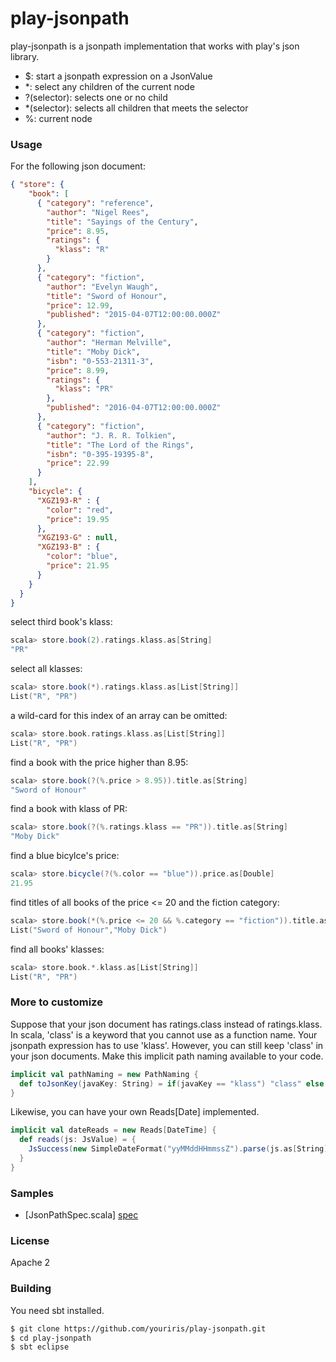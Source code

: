 # play-jsonpath

play-jsonpath is a jsonpath implementation that works with play's json library.

  - $: start a jsonpath expression on a JsonValue
  - *: select any children of the current node
  - ?(selector): selects one or no child
  - *(selector): selects all children that meets the selector
  - %: current node
  
### Usage
For the following json document:
```json
{ "store": {
    "book": [
      { "category": "reference",
        "author": "Nigel Rees",
        "title": "Sayings of the Century",
        "price": 8.95,
        "ratings": {
          "klass": "R"
        }
      },
      { "category": "fiction",
        "author": "Evelyn Waugh",
        "title": "Sword of Honour",
        "price": 12.99,
        "published": "2015-04-07T12:00:00.000Z"
      },
      { "category": "fiction",
        "author": "Herman Melville",
        "title": "Moby Dick",
        "isbn": "0-553-21311-3",
        "price": 8.99,
        "ratings": {
          "klass": "PR"
        },
        "published": "2016-04-07T12:00:00.000Z"                
      },
      { "category": "fiction",
        "author": "J. R. R. Tolkien",
        "title": "The Lord of the Rings",
        "isbn": "0-395-19395-8",
        "price": 22.99
      }
    ],
    "bicycle": {
      "XGZ193-R" : {
        "color": "red",
        "price": 19.95
      },
      "XGZ193-G" : null,
      "XGZ193-B" : {
        "color": "blue",
        "price": 21.95
      }
    }
  }
}
```
select third book's klass:
```scala
scala> store.book(2).ratings.klass.as[String]
"PR"
```
select all klasses:
```scala
scala> store.book(*).ratings.klass.as[List[String]]
List("R", "PR")
```
a wild-card for this index of an array can be omitted:
```scala
scala> store.book.ratings.klass.as[List[String]]
List("R", "PR")
```
find a book with the price higher than 8.95:
```scala
scala> store.book(?(%.price > 8.95)).title.as[String]
"Sword of Honour"
```
find a book with klass of PR:
```scala
scala> store.book(?(%.ratings.klass == "PR")).title.as[String]
"Moby Dick"
```
find a blue bicylce's price:
```scala
scala> store.bicycle(?(%.color == "blue")).price.as[Double]
21.95
```
find titles of all books of the price <= 20 and the fiction category:
```scala
scala> store.book(*(%.price <= 20 && %.category == "fiction")).title.as[List[String]]
List("Sword of Honour","Moby Dick")
```
find all books' klasses:
```scala
scala> store.book.*.klass.as[List[String]]
List("R", "PR")
```

### More to customize
Suppose that your json document has ratings.class instead of ratings.klass. In scala, 'class' is a keyword that
you cannot use as a function name. Your jsonpath expression has to use 'klass'. However, you can still keep 'class'
in your json documents. Make this implicit path naming available to your code.

```scala
implicit val pathNaming = new PathNaming {
  def toJsonKey(javaKey: String) = if(javaKey == "klass") "class" else javaKey
}
```

Likewise, you can have your own Reads[Date] implemented.

```scala
implicit val dateReads = new Reads[DateTime] {
  def reads(js: JsValue) = {
    JsSuccess(new SimpleDateFormat("yyMMddHHmmssZ").parse(js.as[String]))
  }
}
```

### Samples
* [JsonPathSpec.scala] [spec]

### License
Apache 2

### Building

You need sbt installed.

```sh
$ git clone https://github.com/youriris/play-jsonpath.git
$ cd play-jsonpath
$ sbt eclipse
```

[spec]: <https://github.com/youriris/play-jsonpath/blob/master/src/test/scala/org/jiris/JsonPathSpec.scala>




